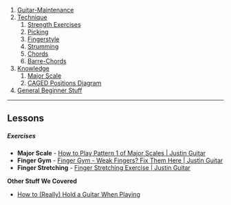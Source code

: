 1. [Guitar-Maintenance](Resources/Guitar-Maintenance.md)
2. [Technique](Resources/Technique.md)
	1. [Strength Exercises](Resources/Technique.md#Strength-Exercises)
	2. [Picking](Resources/Technique.md#Picking)
	3. [Fingerstyle](Resources/Technique.md#Fingerstyle)
	4. [Strumming](Resources/Technique.md#Strumming)
	5. [Chords](Resources/Technique.md#Chords)
	6. [Barre-Chords](Resources/Technique.md#Barre-Chords)
1. [Knowledge](Resources/Knowledge.md)
	1. [Major Scale](Resources/Knowledge.md#Major-Scale)
	1. [CAGED Positions Diagram](Resources/Knowledge.md#CAGED-Positions-Diagram)
1. [General Beginner Stuff](Resources/General-Beginner.md) 

---

## Lessons
##### Exercises
- **Major Scale** - [How to Play Pattern 1 of Major Scales | Justin Guitar](https://www.youtube.com/watch?v=YLJPjrcoBp8)
- **Finger Gym** - [Finger Gym - Weak Fingers? Fix Them Here | Justin Guitar](https://www.youtube.com/watch?v=jFHF-U91jow&list=PLlwfspJqZ126hqrTeGvssFlJNuTk0a4-J&index=4)
- **Finger Stretching** - [Finger Stretching Exercise | Justin Guitar](https://www.youtube.com/watch?v=_Zm_ho26O2U&list=PLnGFNf3F2evfFtq_myMGEU2xoUjYEQ1wt&index=2)

**Other Stuff We Covered**
- [How to (Really) Hold a Guitar When Playing](https://www.youtube.com/watch?v=MlV6WhM9YhE)